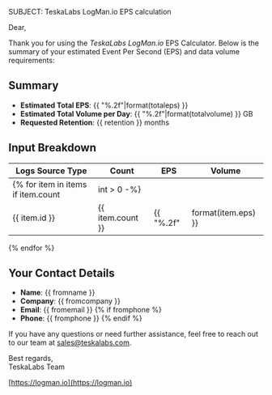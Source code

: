 SUBJECT: TeskaLabs LogMan.io EPS calculation

Dear,

Thank you for using the _TeskaLabs LogMan.io_ EPS Calculator.
Below is the summary of your estimated Event Per Second (EPS) and data volume requirements:

## Summary

- **Estimated Total EPS**: {{ "%.2f"|format(totaleps) }}
- **Estimated Total Volume per Day**: {{ "%.2f"|format(totalvolume) }} GB
- **Requested Retention**: {{ retention }} months

## Input Breakdown

| Logs Source Type         | Count | EPS     | Volume |
|--------------------------|-------|---------|--------|
{% for item in items if item.count | int > 0 -%}
| {{ item.id }} | {{ item.count }} | {{ "%.2f"|format(item.eps) }} | {{ "%.2f"|format(item.volume) }} GB/day |
{% endfor %}

## Your Contact Details

- **Name**: {{ fromname }}
- **Company**: {{ fromcompany }}
- **Email**: {{ fromemail }}
{% if fromphone %}
- **Phone**: {{ fromphone }}
{% endif %}

If you have any questions or need further assistance, feel free to reach out to our team at [sales@teskalabs.com](mailto:sales@teskalabs.com).

Best regards,  
TeskaLabs Team

[https://logman.io](https://logman.io)
